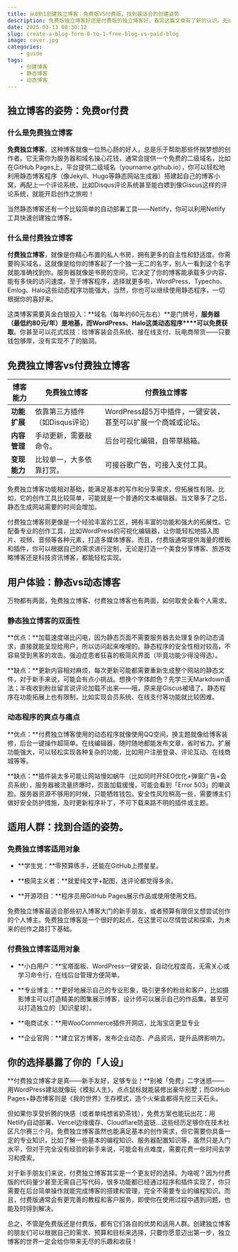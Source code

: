 ```yaml
---
title: 从0到1创建独立博客：免费版VS付费版，找到最适合的创建姿势
description: 免费版独立博客好还是付费版的独立博客好，看完这篇文章有了新的认识。无论是萝卜还是白菜都有存在的意义。
date: 2025-03-13 08:30:12
slug: create-a-blog-form-0-to-1-free-blog-vs-paid-blog
image: cover.jpg
categories:
    - guide
tags: 
    - 创建博客
    - 静态博客
    - 动态博客
---
```


## 独立博客的姿势：免费or付费

### 什么是免费独立博客

**免费独立博客**，这种博客就像一位热心肠的好人，总是乐于帮助那些怀揣梦想的创作者。它无需你为服务器和域名操心花钱，通常会提供一个免费的二级域名，比如在GitHub Pages上，平台提供二级域名（yourname.github.io），你可以轻松地利用静态博客程序（像Jekyll、Hugo等静态网站生成器）搭建起自己的博客小窝，再配上一个评论系统，比如Disqus评论系统甚至能白嫖到像Giscus这样的评论系统，就能开启创作之旅啦！

当然静态博客还有一个比较简单的自动部署工具——Netlify，你可以利用Netlify工具快速创建独立博客。

### 什么是付费独立博客

**付费独立博客**，就像是你精心布置的私人书房，拥有更多的自主性和舒适度。你需要购买域名，这就像是给你的博客起了一个独一无二的名字，别人一看到这个名字就能准确找到你。服务器就像是书房的空间，它决定了你的博客能承载多少内容、能有多快的访问速度。至于博客程序，选择就更多啦，WordPress、Typecho、Emlog、Halo这些动态程序功能强大，当然，你也可以继续使用静态程序，一切根据你的喜好来。

这类博客需要真金白银投入：**域名（每年约60元左右）**是门牌号，**服务器（最低约80元/年）**是地基，而WordPress、Halo这类动态**程序****可以免费获取**。你甚至可以花式炫技：给博客装会员系统、接在线支付、玩电商带货——只要钱包够厚，没有实现不了的脑洞。

## 免费独立博客vs付费独立博客

| **博客能力** | **免费独立博客**               | **付费独立博客**                                             |
| ------------ | ------------------------------ | ------------------------------------------------------------ |
| **功能扩展** | 依靠第三方插件（如Disqus评论） | WordPress超5万中插件，一键安装，甚至可以扩展一个商城或论坛。 |
| **内容管理** | 手动更新，需要敲命令。         | 后台可视化编辑，自带草稿箱。                                 |
| **变现能力** | 比较单一，大多依靠打赏。       | 可接谷歌广告，可接入支付工具。                               |

免费独立博客功能相对基础，能满足基本的写作和分享需求，但拓展性有限。比如，它的创作工具比较简单，可能就是一个普通的文本编辑器。当文章多了之后，静态生成网站需要的时间会增加。

付费独立博客则更像是一个经验丰富的工匠，拥有丰富的功能和强大的拓展性。它配备专业的创作工具，比如WordPress的可视化编辑器，让你能轻松地插入图片、视频、音频等各种元素，打造多媒体博客。而且，付费版通常提供海量的模板和插件，你可以根据自己的需求进行定制，无论是打造一个美食分享博客、旅游攻略博客还是科技资讯博客，都能轻松实现。

## 用户体验：静态vs动态博客

万物都有两面，免费独立博客、付费独立博客也有两面，如何取舍全看个人需求。

### 静态独立博客的双面性

**优点：**加载速度堪比闪电，因为静态页面不需要服务器去处理复杂的动态请求，直接就能呈现给用户，所以访问起来嗖嗖的。静态程序的安全性相对较高，不容易受到黑客的攻击。强迫症患者狂喜的极简风界面（毕竟功能少得没得选）。

**缺点：**更新内容相对麻烦，每次更新可能都需要重新生成整个网站的静态文件，对于新手来说，可能会有点小挑战。想换个字体颜色？先学三天Markdown语法；半夜收到粉丝留言说评论加载不出来——哦，原来是Giscus被墙了。静态程序在功能拓展上也有限制，比如实现会员系统、在线支付等功能就比较困难。

### 动态程序的爽点与痛点

**优点：**付费独立博客使用的动态程序就像使用QQ空间，换主题就像给博客装修，后台一键操作超简单。在线编辑器，随时随地都能发布文章，省时省力。扩展功能强大，可以轻松实现各种复杂的功能，比如用户注册登录、评论互动、在线商城等等。

**缺点：**插件装太多可能让网站慢如蜗牛（比如同时开SEO优化+弹窗广告+会员系统），服务器被流量挤爆时，页面加载缓慢，可能会看到「Error 503」的嘲讽脸。服务器资源不够用的时候，只能牺牲钱包。安全性风险稍高一些，需要博主们做好安全防护措施，及时更新程序补丁，不可下载来路不明的插件或主题。

## 适用人群：找到合适的姿势。

### 免费独立博客适用对象

- **学生党：**零预算练手，还能在GitHub上攒星星。

- **极简主义者：**就爱纯文字+配图，连评论都觉得多余。

- **开源项目：**程序员用GitHub Pages展示作品或使用使用文档。


免费独立博客最适合那些初入博客大门的新手朋友，或者预算有限但又想尝试创作的个人博主。免费独立博客是一个很好的起点，在这里可以尽情尝试和探索，为未来的创作之路打下基础。

### 付费独立博客适用对象

- **小白用户：**宝塔面板、WordPress一键安装，自动化程度高，无需关心或学习命令行，在线后台管理方便简单。

- **专业博主：**更好地展示自己的专业形象，吸引更多的粉丝和客户，比如摄影博主可以打造精美的图集展示博客，设计师可以展示自己的作品集。甚至可以打造独立的［知识星球］。

- **电商试水：**用WooCommerce插件开网店，比淘宝店更显专业

- **企业官网：**建立官方博客，发布企业动态、产品资讯，提升品牌影响力。


## 你的选择暴露了你的「人设」

**付费独立博客才是真——新手友好，足够专业！**别被「免费」二字迷惑——用WordPress建站就像玩《模拟人生》，点点鼠标就能装修出豪华别墅；而GitHub Pages+静态博客则是《我的世界》生存模式，造个火柴盒都得先挖三天石头。

但如果你享受折腾的快感（或者单纯想省奶茶钱），免费方案也能玩出花：用Netlify自动部署、Vercel边缘缓存、Cloudflare防盗链...这些经历足够你在技术社区凡尔赛三个月。免费独立博客虽然也能满足基本的创作需求，但它需要你具备一定的专业知识，比如了解一些基本的编程知识、服务器配置知识等，虽然只是入门水平，但对于完全没有经验的新手来说，可能会有点难度，需要花费一些时间去学习和摸索。

对于新手朋友们来说，付费独立博客其实是一个更友好的选择。为啥呢？因为付费版的代码量少甚至无需自己写代码，很多功能都已经通过程序和插件实现了，你只需要在后台简单操作就能完成博客的搭建和管理，完全不需要专业的编程知识。而且，付费版通常会有更完善的教程和客户服务，即使你在使用过程中遇到问题，也能及时得到解决。

总之，不管是免费版还是付费版，都有它们各自的优势和适用人群。创建独立博客的朋友们可以根据自己的需求、预算和目标来选择，只要你愿意迈出第一步，独立博客的世界一定会给你带来无尽的乐趣和收获！